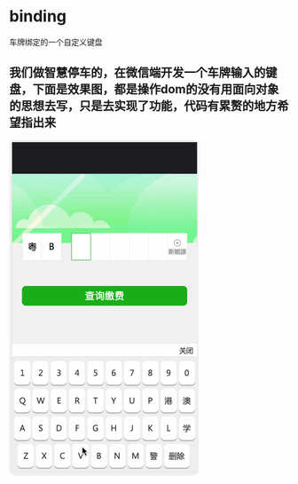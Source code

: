 # binding
车牌绑定的一个自定义键盘
## 我们做智慧停车的，在微信端开发一个车牌输入的键盘，下面是效果图，都是操作dom的没有用面向对象的思想去写，只是去实现了功能，代码有累赘的地方希望指出来
![](https://github.com/AsaZws/binding/blob/master/images/binding.gif)
